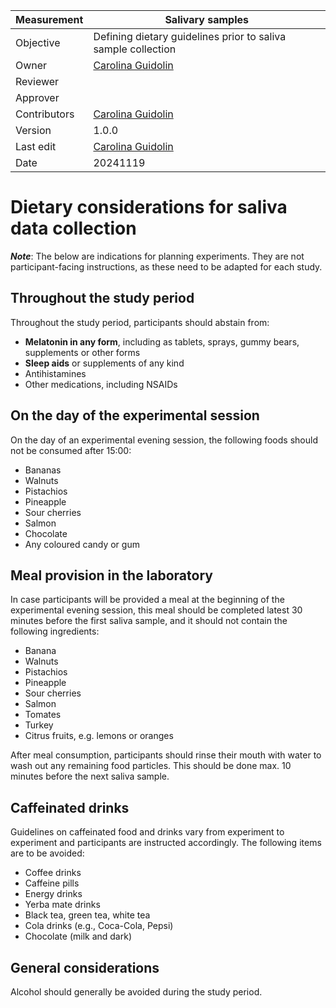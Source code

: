 | Measurement  | Salivary samples                                                |
|--------------|-----------------------------------------------------------------|
| Objective    | Defining dietary guidelines prior to saliva sample collection   |
| Owner        | [Carolina Guidolin](mailto:carolina.guidolin@tuebingen.mpg.de)  |
| Reviewer     |                                                                 |
| Approver     |                                                                 |
| Contributors | [Carolina Guidolin](mailto:carolina.guidolin@tuebingen.mpg.de)  |
| Version      | 1.0.0                                                           |
| Last edit    |  [Carolina Guidolin](mailto:carolina.guidolin@tuebingen.mpg.de) |
| Date         | 20241119                                                       |


# Dietary considerations for saliva data collection

***Note***: The below are indications for planning experiments. They are not participant-facing instructions, as these need to be adapted for each study.

## Throughout the study period

Throughout the study period, participants should abstain from:
- **Melatonin in any form**, including as tablets, sprays, gummy bears, supplements or other forms
- **Sleep aids** or supplements of any kind
- Antihistamines
- Other medications, including NSAIDs

## On the day of the experimental session

On the day of an experimental evening session, the following foods should not be consumed after 15:00:
- Bananas
- Walnuts
- Pistachios
- Pineapple
- Sour cherries
- Salmon
- Chocolate
- Any coloured candy or gum

## Meal provision in the laboratory

In case participants will be provided a meal at the beginning of the experimental evening session, this meal should be completed latest 30 minutes before the first saliva sample, and it should not contain the following ingredients:
- Banana
- Walnuts
- Pistachios
- Pineapple
- Sour cherries
- Salmon
- Tomates
- Turkey
- Citrus fruits, e.g. lemons or oranges

After meal consumption, participants should rinse their mouth with water to wash out any remaining food particles. This should be done max. 10 minutes before the next saliva sample.

## Caffeinated drinks

Guidelines on caffeinated food and drinks vary from experiment to experiment and participants are instructed accordingly. The following items are to be avoided:
- Coffee drinks
- Caffeine pills
- Energy drinks
- Yerba mate drinks
- Black tea, green tea, white tea
- Cola drinks (e.g., Coca-Cola, Pepsi)
- Chocolate (milk and dark)

## General considerations
Alcohol should generally be avoided during the study period.
